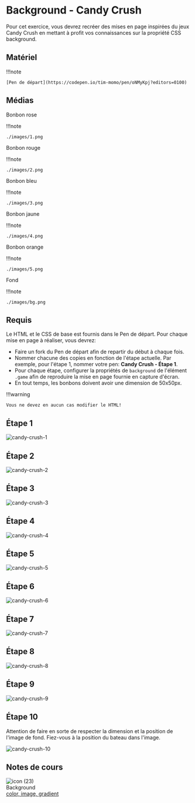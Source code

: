 # Background - Candy Crush
Pour cet exercice, vous devrez recréer des mises en page inspirées du jeux Candy Crush en mettant à profit vos connaissances sur la propriété CSS background.

## Matériel

!!!note

    [Pen de départ](https://codepen.io/tim-momo/pen/oNMyKpj?editors=0100)
    
## Médias
 
Bonbon rose

!!!note

    ./images/1.png

 
Bonbon rouge

!!!note

    ./images/2.png
 
Bonbon bleu

!!!note
    
    ./images/3.png
 
Bonbon jaune

!!!note

    ./images/4.png
 
Bonbon orange

!!!note

    ./images/5.png
 
Fond

!!!note

    ./images/bg.png

## Requis

Le HTML et le CSS de base est fournis dans le Pen de départ. Pour chaque mise en page à réaliser, vous devrez:

- Faire un fork du Pen de départ afin de repartir du début à chaque fois.
- Nommer chacune des copies en fonction de l'étape actuelle. Par exemple, pour l'étape 1, nommer votre pen: **Candy Crush - Étape 1**.
- Pour chaque étape, configurer la propriétés de `background` de l'élément `.game` afin de reproduire la mise en page fournie en capture d'écran.
- En tout temps, les bonbons doivent avoir une dimension de 50x50px.


!!!warning

    Vous ne devez en aucun cas modifier le HTML!

## Étape 1

![candy-crush-1](https://github.com/user-attachments/assets/7d424c29-cac2-4379-9bbf-23674e6c43e9)


## Étape 2

![candy-crush-2](https://github.com/user-attachments/assets/4764c937-d7db-43d1-b8ad-25043215e04f)


## Étape 3

![candy-crush-3](https://github.com/user-attachments/assets/034b8fa0-9a37-419c-93b9-a71f4b81ee0e)


## Étape 4

![candy-crush-4](https://github.com/user-attachments/assets/c87bf0ea-0fb9-4956-9469-b391321676cf)


## Étape 5

![candy-crush-5](https://github.com/user-attachments/assets/6841d509-c799-48fb-aaa2-737e3ea652fc)


## Étape 6

![candy-crush-6](https://github.com/user-attachments/assets/8f9ec654-b18e-45ca-acd1-10d0abdd974e)


## Étape 7

![candy-crush-7](https://github.com/user-attachments/assets/cc5bd234-7591-40dd-bf6d-78b723a55fa2)


## Étape 8

![candy-crush-8](https://github.com/user-attachments/assets/0314638d-2a7d-47de-9fa9-2e765ee15a10)


## Étape 9

![candy-crush-9](https://github.com/user-attachments/assets/69024bb4-cdbf-4e71-b8c5-68a9f3f5e1e0)


## Étape 10
Attention de faire en sorte de respecter la dimension et la position de l'image de fond. Fiez-vous à la position du bateau dans l'image.

![candy-crush-10](https://github.com/user-attachments/assets/68c37665-8718-4080-b104-6d8c4f820b71)



## Notes de cours

![icon (23)](https://github.com/user-attachments/assets/d4d9acbc-ccea-41f1-ba16-bdf2806e4183)<br> Background <br> [color, image, gradient](../css/background.md)

